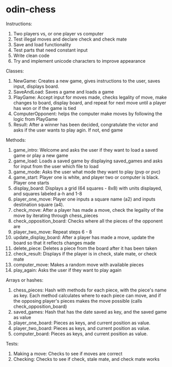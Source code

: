 # odin-chess

Instructions:
1. Two players vs, or one player vs computer
2. Test illegal moves and declare check and check mate
3. Save and load functionality
4. Test parts that need constant input
5. Write clean code
6. Try and implement unicode characters to improve appearance

Classes:
1. NewGame: Creates a new game, gives instructions to the user, saves input, displays board.
2. SaveAndLoad: Saves a game and loads a game
3. PlayGame: Accept input for moves made, checks legality of move, make changes to board, display board, and repeat for next move until a player has won or if the game is tied
4. ComputerOpponent: helps the computer make moves by following the logic from PlayGame
5. Result: After a winner has been decided, congratulate the victor and asks if the user wants to play agin. If not, end game

Methods:
1. game_intro: Welcome and asks the user if they want to load a saved game or play a new game
2. game_load: Loads a saved game by displaying saved_games and asks for input from the user which file to load
3. game_mode: Asks the user what mode they want to play (pvp or pvc)
4. game_start: Player one is white, and player two or computer is black. Player one starts
5. display_board: Displays a grid (64 squares - 8x8) with units displayed, and squares labeled a-h and 1-8
6. player_one_move: Player one inputs a square name (a2) and inputs destination square (a4).
7. check_move: After a player has made a move, check the legality of the move by iterating through chess_pieces
8. check_opposition_board: Checks where all the pieces of the opponent are
9. player_two_move: Repeat steps 6 - 8
10. update_display_board: After a player has made a move, update the board so that it reflects changes made
11. delete_piece: Deletes a piece from the board after it has been taken
12. check_result: Displays if the player is in check, stale mate, or check mate
13. computer_move: Makes a random move with available pieces
14. play_again: Asks the user if they want to play again

Arrays or hashes:
1. chess_pieces: Hash with methods for each piece, with the piece's name as key. Each method calculates where to each piece can move, and if the opposing player's pieces makes the move possible (calls check_opposition_board)
2. saved_games: Hash that has the date saved as key, and the saved game as value
3. player_one_board: Pieces as keys, and current position as value.
4. player_two_board: Pieces as keys, and current position as value.
5. computer_board: Pieces as keys, and current position as value.

Tests:
1. Making a move: Checks to see if moves are correct
2. Checking: Checks to see if check, stale mate, and check mate works